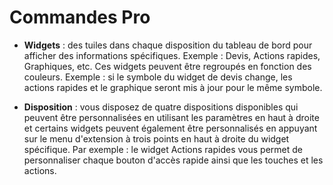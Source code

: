 # **Commandes Pro**

- **Widgets** : des tuiles dans chaque disposition du tableau de bord pour afficher des informations spécifiques. Exemple : Devis, Actions rapides, Graphiques, etc. Ces widgets peuvent être regroupés en fonction des couleurs. Exemple : si le symbole du widget de devis change, les actions rapides et le graphique seront mis à jour pour le même symbole.

- **Disposition** : vous disposez de quatre dispositions disponibles qui peuvent être personnalisées en utilisant les paramètres en haut à droite et certains widgets peuvent également être personnalisés en appuyant sur le menu d'extension à trois points en haut à droite du widget spécifique. Par exemple : le widget Actions rapides vous permet de personnaliser chaque bouton d'accès rapide ainsi que les touches et les actions.
